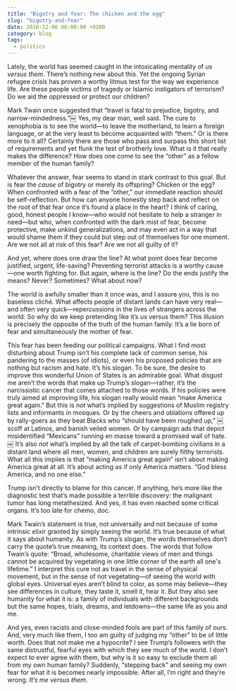 ```yaml
---
title: "Bigotry and fear: The chicken and the egg"
slug: "bigotry-and-fear"
date: 2016-12-06 06:00:00 +0200
category: blog
tags:
  - politics
---
```


Lately, the world has seemed caught in the intoxicating mentality of *us versus them*. There’s nothing new about this. Yet the ongoing Syrian refugee crisis has proven a worthy litmus test for the way we experience life. Are these people victims of tragedy or Islamic instigators of terrorism? Do we aid the oppressed or protect our children?

Mark Twain once suggested that “travel is fatal to prejudice, bigotry, and narrow-mindedness.”￼ Yes, my dear man, well said. The cure to xenophobia is to see the world—to leave the motherland, to learn a foreign language, or at the very least to become acquainted with “them.” Or is there more to it all? Certainly there are those who pass and surpass this short list of requirements and yet flunk the test of brotherly love. What is it that really makes the difference? How does one come to see the “other” as a fellow member of the human family?

Whatever the answer, fear seems to stand in stark contrast to this goal. But is fear the *cause* of bigotry or merely its offspring? Chicken or the egg? When confronted with a fear of the “other,” our immediate reaction should be self-reflection. But how can anyone honestly step back and reflect on the root of that fear once it’s found a place in the heart? I think of caring, good, honest people I know—who would not hesitate to help a stranger in need—but who, when confronted with the dark mist of fear, become protective, make unkind generalizations, and may even act in a way that would shame them if they could but step out of themselves for one moment. Are we not all at risk of this fear? Are we not all guilty of it?

And yet, where does one draw the line? At what point does fear become justified, urgent, life-saving? Preventing terrorist attacks is a worthy cause—one worth fighting for. But again, where is the line? Do the ends justify the means? Never? Sometimes? What about now?

The world is awfully smaller than it once was, and I assure you, this is no baseless cliché. What affects people of distant lands can have very real—and often very quick—repercussions in the lives of strangers across the world. So why do we keep pretending like it’s us versus them? This illusion is precisely the opposite of the truth of the human family. It’s a lie born of fear and simultaneously the mother of fear.

This fear has been feeding our political campaigns. What I find most disturbing about Trump isn’t his complete lack of common sense, his pandering to the masses (of idiots), or even his proposed policies that are nothing but racism and hate. It’s his slogan. To be sure, the desire to improve this wonderful Union of States is an admirable goal. What disgust me aren’t the words that make up Trump’s slogan—rather, it’s the narcissistic cancer that comes attached to those words. If his policies were truly aimed at improving life, his slogan really would mean “make America great again.” But this is *not* what’s implied by suggestions of Muslim registry lists and informants in mosques. Or by the cheers and oblations offered up by rally-goers as they beat Blacks who “should have been roughed up,” ￼ scoff at Latinos, and banish veiled women. Or by campaign ads that depict misidentified “Mexicans” running en masse toward a promised wall of hate.￼ It’s also *not* what’s implied by all the talk of carpet-bombing civilians in a distant land where all men, women, and children are surely filthy terrorists. What all this implies is that “making America great again” isn’t about making America great at all. It’s about acting as if only America matters. “God bless America, and no one else.”

Trump isn’t directly to blame for this cancer. If anything, he’s more like the diagnostic test that’s made possible a terrible discovery: the malignant tumor has long metathesized. And yes, it has even reached some critical organs. It’s too late for chemo, doc.

Mark Twain’s statement is true, not universally and not because of some intrinsic elixir granted by simply seeing the world. It’s true because of what it says about humanity. As with Trump’s slogan, the words themselves don’t carry the quote’s true meaning, its context does. The words that follow Twain’s quote: “Broad, wholesome, charitable views of men and things cannot be acquired by vegetating in one little corner of the earth all one's lifetime.” I interpret this cure not as travel in the sense of physical movement, but in the sense of not vegetating—of seeing the world with global eyes. Universal eyes aren’t blind to color, as some may believe—they see differences in culture, they taste it, smell it, hear it. But they also see humanity for what it is: a family of individuals with different backgrounds but the same hopes, trials, dreams, and letdowns—the same life as you and me.

And yes, even racists and close-minded fools are part of this family of ours. And, very much like them, I too am guilty of judging my “other” to be of little worth. Does that not make me a hypocrite? I see Trump’s followers with the same distrustful, fearful eyes with which they see much of the world. I don’t expect to ever agree with them, but why is it so easy to exclude them all from my own human family? Suddenly, “stepping back” and seeing my own fear for what it is becomes nearly impossible. After all, I’m right and they’re wrong. *It’s me versus them*.
